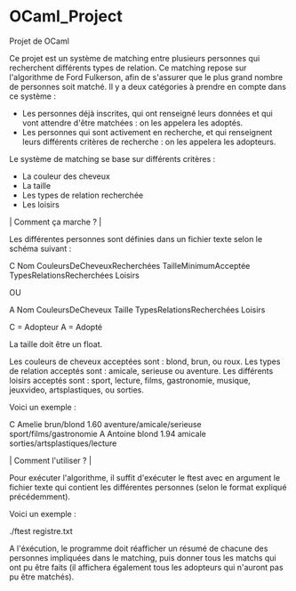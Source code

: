 # OCaml_Project
Projet de OCaml

Ce projet est un système de matching entre plusieurs personnes qui recherchent différents types de relation.
Ce matching repose sur l'algorithme de Ford Fulkerson, afin de s'assurer que le plus grand nombre de personnes soit matché.
Il y a deux catégories à prendre en compte dans ce système :
- Les personnes déjà inscrites, qui ont renseigné leurs données et qui vont attendre d'être matchées :
  on les appelera les adoptés.
- Les personnes qui sont activement en recherche, et qui renseignent leurs différents critères de recherche :
  on les appelera les adopteurs.
  
Le système de matching se base sur différents critères :
- La couleur des cheveux
- La taille
- Les types de relation recherchée
- Les loisirs

| Comment ça marche ? |

Les différentes personnes sont définies dans un fichier texte selon le schéma suivant :

C Nom CouleursDeCheveuxRecherchées TailleMinimumAcceptée TypesRelationsRecherchées Loisirs

OU

A Nom CouleursDeCheveux Taille TypesRelationsRecherchées Loisirs

C = Adopteur
A = Adopté

La taille doit être un float.

Les couleurs de cheveux acceptées sont : blond, brun, ou roux.
Les types de relation acceptés sont : amicale, serieuse ou aventure.
Les différents loisirs acceptés sont : sport, lecture, films, gastronomie, musique, jeuxvideo, artsplastiques, ou sorties.

Voici un exemple :

C Amelie brun/blond 1.60 aventure/amicale/serieuse sport/films/gastronomie
A Antoine blond 1.94 amicale sorties/artsplastiques/lecture

| Comment l'utiliser ? |

Pour exécuter l'algorithme, il suffit d'exécuter le ftest avec en argument le fichier texte qui contient les différentes
personnes (selon le format expliqué précédemment).

Voici un exemple :

./ftest registre.txt

A l'éxécution, le programme doit réafficher un résumé de chacune des personnes impliquées dans le matching, puis donner tous
les matchs qui ont pu être faits (il affichera également tous les adopteurs qui n'auront pas pu être matchés).
